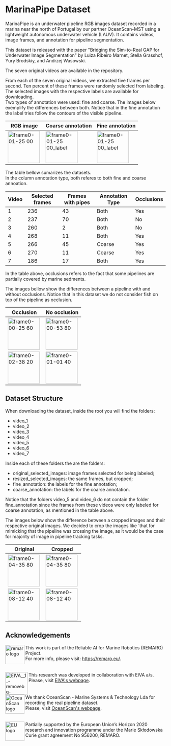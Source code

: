 # MarinaPipe Dataset
MarinaPipe is an underwater pipeline RGB images dataset recorded in a marina near the north of Portugal by our partner OceanScan-MST using a lightweight autonomous underwater vehicle (LAUV). It contains videos, image frames, and annotation for pipeline segmentation.

This dataset is released with the paper "Bridging the Sim-to-Real GAP for Underwater Image Segmentation" by Luiza Ribeiro Marnet, Stella Grasshof, Yury Brodskiy, and Andrzej Wasowski.<br>

The seven original videos are available in the repository.<br>

From each of the seven original videos, we extracted five frames per second. Ten percent of these frames were randomly selected from labeling. <br>
The selected images with the respective labels are available for downloading.<br>
Two types of annotation were used: fine and coarse.  The images below exemplify the differences between both. Notice that in the fine annotation the label tries follow the contours of the visible pipeline.<br>

|RGB image    |Coarse annotation| Fine annotation | 
|---------|---------------|-------------------|
|<img align="left" height="100" alt="frame0-01-25 00" src="https://github.com/remaro-network/MarinaPipe-dataset/assets/58445878/39a34b5f-8a65-41a7-af78-41a46a916d06">|<img align="left" height="100" alt="frame0-01-25 00_label" src="https://github.com/remaro-network/MarinaPipe-dataset/assets/58445878/e155d889-7927-4a8e-a5ef-cef7988a626f">|<img align="left" height="100" alt="frame0-01-25 00_label" src="https://github.com/remaro-network/MarinaPipe-dataset/assets/58445878/f5e45a39-2b74-4301-8817-cbdade6468a8">| 


The table bellow sumarizes the datasets.<br>
In the column annotation type, both referes to both fine and coarse annoation. <br>

|Video    |Selected frames| Frames with pipes | Annotation Type | Occlusions |
|---------|---------------|-------------------|-----------------|------------|
|1        | 236           | 43                | Both            | Yes        |
|2        | 237           | 70                | Both            | No         |
|3        | 260           | 2                 | Both            | No         |
|4        | 268           | 11                | Both            | Yes        |
|5        | 266           | 45                | Coarse          | Yes        |
|6        | 270           | 11                | Coarse          | Yes        |
|7        | 186           | 17                | Both            | Yes        |

In the table above, occlusions refers to the fact that some pipelines are partially covered by marine sedments.<br>

The images bellow show the differences between a pipeline with and without occlusions. Notice that in this dataset we do not consider fish on top of the pipeline as occlusion.

|Occlusion    |No occlusion | 
|---------|---------------|
|<img align="left" height="100" alt="frame0-00-25 60" src="https://github.com/remaro-network/MarinaPipe-dataset/assets/58445878/194809ef-98e4-4006-bbf2-a142cae855c8">|<img align="left" height="100" alt="frame0-00-53 80" src="https://github.com/remaro-network/MarinaPipe-dataset/assets/58445878/7df79aab-f761-4583-9348-3e6b30f9a4f4">| 
|<img align="left" height="100" alt="frame0-02-38 20" src="https://github.com/remaro-network/MarinaPipe-dataset/assets/58445878/f221b49b-066b-42fe-b84f-ebe0f3c3b594">|<img align="left" height="100" alt="frame0-01-01 40" src="https://github.com/remaro-network/MarinaPipe-dataset/assets/58445878/6698023a-c1d7-43b7-8341-6d19275fdc4c">| 


## Dataset Structure

When downloading the dataset, inside the root you will find the folders:<br>
* video_1
* video_2
* video_3
* video_4
* video_5
* video_6
* video_7

Inside each of these folders the are the folders:
* original_selected_images: image frames selected for being labeled;
* resized_selected_images: the same frames, but cropped;
* fine_annotation: the labels for the fine annotation;
* coarse_annotation: the labels for the coarse annotation.

Notice that the folders video_5 and video_6 do not contain the folder fine_annotation since the frames from these videos were only labeled for coarse annotation, as mentioned in the table above.

The images below show the difference between a cropped images and their respective original images. We decided to crop the images like ´that for mimicking that the pipeline was crossing the image, as it would be the case for majority of image in pipeline tracking tasks.<br>


|Original    |Cropped | 
|---------|---------------|
|<img align="left" height="100" alt="frame0-04-35 80" src="https://github.com/remaro-network/MarinaPipe-dataset/assets/58445878/f0a60164-e256-43b6-a97f-6900459504f7">|<img align="left" height="100" alt="frame0-04-35 80" src="https://github.com/remaro-network/MarinaPipe-dataset/assets/58445878/a4b2ae97-703e-4a11-a2b9-974b90fd0aea">|
|<img align="left" height="100" alt="frame0-08-12 40" src="https://github.com/remaro-network/MarinaPipe-dataset/assets/58445878/8505edb9-0b1f-4c4b-a052-abbf7b9b711b">|<img align="left" height="100" alt="frame0-08-12 40" src="https://github.com/remaro-network/MarinaPipe-dataset/assets/58445878/d5eb73a5-c852-4416-8ed7-b7f5450c3f30">|


## Acknowledgements

<a href="remaro logo">
    <img align="left" height="60" alt="remaro logo" src="https://github.com/remaro-network/Uncertainty-Driven-Active-Learning-for-Underwater/assets/58445878/31ab8e37-cc9e-4592-8f43-aebf9251cac6">
</a>
This work is part of the Reliable AI for Marine Robotics (REMARO) Project. <br> For more info, please visit: <a href="https://remaro.eu/">https://remaro.eu/</a>. <br><br>
<br style="clear: both;">

<a href="eiva_logo">
    <img align="left" height="70" alt="EIVA__1_-removebg-preview" src="https://github.com/remaro-network/Uncertainty-Driven-Active-Learning-for-Underwater/assets/58445878/f995bd10-ba93-4d3d-8abb-39b8b2c6c11a">
</a>
This research was developed in collaboration with EIVA a/s. <br>Please, visit <a href="https://www.eiva.com/">EIVA's webpage</a>. <br><br>
<br style="clear: both;">

<a href="eu_flag">
    <img align="left" height="60" alt="OceanScan logo" src="https://github.com/remaro-network/MarinaPipe-dataset/assets/58445878/690de90c-3024-463c-a8c9-81173dd4126a">
</a>
We thank OceanScan - Marine Systems & Technology Lda for recording the real pipeline dataset. <br>Please, visit <a href="https://www.oceanscan-mst.com/">OceanScan's webpage</a>. <br><br>
<br style="clear: both;">

<a href="eu_flag">
    <img align="left" height="60" alt="EU logo" src="https://github.com/remaro-network/Uncertainty-Driven-Active-Learning-for-Underwater/assets/58445878/7577c757-8b02-487a-9742-eea398a9100d">
</a>
Partially supported by the European Union’s Horizon 2020 research and innovation programme under the Marie Skłodowska Curie grant agreement No 956200, REMARO. <br><br>
